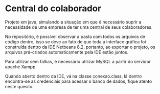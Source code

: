 # Central do colaborador
Projeto em java, simulando a situação em que é necessário suprir a necessidade de uma empresa de ter uma central de seus colaboradores.

No repositório, é possível observar a pasta com todos os arquivos de código dentro, isso se deve ao fato de que toda a interface gráfica foi construída dentro da IDE Netbeans 8.2, portanto, ao exportar o projeto, os arquivos pré-criados automaticamente pela IDE estão juntos.

Para utilizar sem falhas, é necessário utilizar MySQL a partir do servidor apache Xampp.

Quando aberto dentro da IDE, vá na classe conexao.class, lá dentro encontra-se as credenciais para acessar o banco de dados, fique atento neste quesito.
